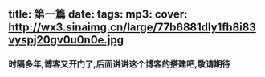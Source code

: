 title: 第一篇
date: 
tags: 
mp3: 
cover: http://wx3.sinaimg.cn/large/77b6881dly1fh8i83vyspj20gv0u0n0e.jpg
---
### 时隔多年,博客又开门了,后面讲讲这个博客的搭建吧,敬请期待
